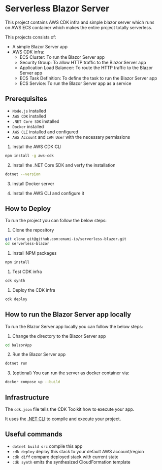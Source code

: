 # Serverless Blazor Server

This project contains AWS CDK infra and simple blazor server which runs on AWS ECS container which makes the entire project totally serverless.


This projects consists of:
- A simple Blazor Server app
- AWS CDK infra:
  - ECS Cluster: To run the Blazor Server app
  - Security Group: To allow HTTP traffic to the Blazor Server app
  - Application Load Balancer: To route the HTTP traffic to the Blazor Server app
  - ECS Task Definition: To define the task to run the Blazor Server app
  - ECS Service: To run the Blazor Server app as a service


## Prerequisites
- `Node.js` installed
- `AWS CDK` installed
- `.NET Core SDK` installed
- `Docker` installed
- `AWS CLI` installed and configured
- `AWS Account` and `IAM User` with the necessary permissions

1. Install the AWS CDK CLI
```bash
npm install -g aws-cdk
```

2. Install the .NET Core SDK and verfy the installation
```bash
dotnet --version
```

3. install Docker server

4. Install the AWS CLI and configure it


## How to Deploy
To run the project you can follow the below steps:

1. Clone the repository
```bash
git clone git@github.com:emami-io/serverless-blazor.git
cd serverless-blazor
```

1. Install NPM packages
```bash
npm install
```

1. Test CDK infra
```bash
cdk synth
```

1. Deploy the CDK infra
```bash
cdk deploy
```

## How to run the Blazor Server app locally
To run the Blazor Server app locally you can follow the below steps:

1. Change the directory to the Blazor Server app
```bash
cd balzorApp
```

2. Run the Blazor Server app
```bash
dotnet run
```

3. (optional) You can run the server as docker container via:
```bash
docker compose up --build
```

## Infrastructure
The `cdk.json` file tells the CDK Toolkit how to execute your app.

It uses the [.NET CLI](https://docs.microsoft.com/dotnet/articles/core/) to compile and execute your project.

## Useful commands

* `dotnet build src` compile this app
* `cdk deploy`       deploy this stack to your default AWS account/region
* `cdk diff`         compare deployed stack with current state
* `cdk synth`        emits the synthesized CloudFormation template


